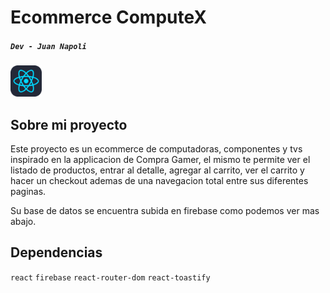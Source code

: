 # Ecommerce ComputeX

##### `Dev - Juan Napoli`

<img src="https://raw.githubusercontent.com/tandpfun/skill-icons/65dea6c4eaca7da319e552c09f4cf5a9a8dab2c8/icons/React-Dark.svg" width="50" />

## Sobre mi proyecto

Este proyecto es un ecommerce de computadoras, componentes y tvs inspirado en la applicacion de Compra Gamer, el mismo te permite ver el listado de productos, entrar al detalle, agregar al carrito, ver el carrito y hacer un checkout ademas de una navegacion total entre sus diferentes paginas. 

Su base de datos se encuentra subida en firebase como podemos ver mas abajo.

## Dependencias

`react` `firebase` `react-router-dom` `react-toastify` 